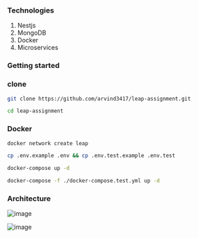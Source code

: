 
### Technologies
1) Nestjs
2) MongoDB
3) Docker
4) Microservices



### Getting started




### clone
```bash
git clone https://github.com/arvind3417/leap-assignment.git
```
```bash
cd leap-assignment
```



### Docker
```bash
docker network create leap
```

```bash
cp .env.example .env && cp .env.test.example .env.test
```

```bash
docker-compose up -d
```

```bash
docker-compose -f ./docker-compose.test.yml up -d
```


### Architecture
![image](https://github.com/arvind3417/leap-assignment/assets/91880276/d22443a5-7d18-4be8-adc0-7148c09df8eb)

![image](https://github.com/arvind3417/leap-assignment/assets/91880276/af7cefcb-a8d4-42d5-8792-a2665b24569d)



